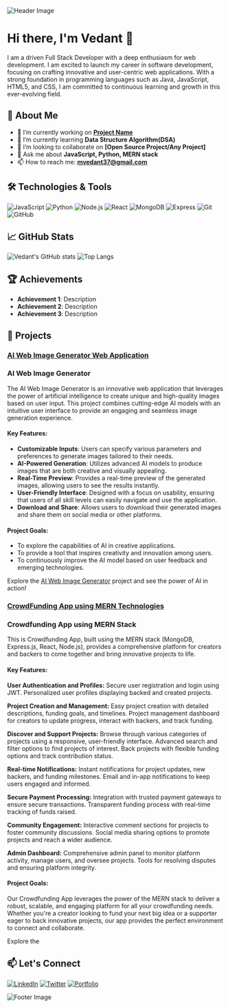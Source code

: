 ![Header Image](![headerimage](https://github.com/vedant890/vedant890/assets/119072082/d8584ae2-1e5d-4990-93b1-11051d00806a)
)
# Hi there, I'm Vedant 👋

I am a driven Full Stack Developer with a deep enthusiasm for web development. I am excited to launch my career in software development, focusing on crafting innovative and user-centric web applications. With a strong foundation in programming languages such as Java, JavaScript, HTML5, and CSS, I am committed to continuous learning and growth in this ever-evolving field.

## 🚀 About Me

- 🔭 I’m currently working on **[Project Name](https://github.com/yourusername/project-name)**
- 🌱 I’m currently learning **Data Structure Algorithm(DSA)**
- 👯 I’m looking to collaborate on **[Open Source Project/Any Project]**
- 💬 Ask me about **JavaScript, Python, MERN stack**
- 📫 How to reach me: **[mvedant37@gmail.com](mailto:mvedant37@gmail.com)**

## 🛠️ Technologies & Tools

![JavaScript](https://img.shields.io/badge/JavaScript-323330?style=for-the-badge&logo=javascript&logoColor=F7DF1E)
![Python](https://img.shields.io/badge/Python-3776AB?style=for-the-badge&logo=python&logoColor=white)
![Node.js](https://img.shields.io/badge/Node.js-43853D?style=for-the-badge&logo=node.js&logoColor=white)
![React](https://img.shields.io/badge/React-20232A?style=for-the-badge&logo=react&logoColor=61DAFB)
![MongoDB](https://img.shields.io/badge/MongoDB-4EA94B?style=for-the-badge&logo=mongodb&logoColor=white)
![Express](https://img.shields.io/badge/Express.js-404D59?style=for-the-badge)
![Git](https://img.shields.io/badge/Git-F05032?style=for-the-badge&logo=git&logoColor=white)
![GitHub](https://img.shields.io/badge/GitHub-181717?style=for-the-badge&logo=github&logoColor=white)

## 📈 GitHub Stats

![Vedant's GitHub stats](https://github-readme-stats.vercel.app/api?username=vedant&show_icons=true&theme=radical&hide=stars,commits&title=My%20GitHub%20Stats&hide_border=true&include_all_commits=true&icon_color=2bbc8a)
![Top Langs](https://github-readme-stats.vercel.app/api/top-langs/?username=vedant&layout=compact&theme=radical)

## 🏆 Achievements

- **Achievement 1**: Description
- **Achievement 2**: Description
- **Achievement 3**: Description

## 📂 Projects

### [AI Web Image Generator Web Application](https://github.com/vedant890/Ai-image-generator)

### AI Web Image Generator

The AI Web Image Generator is an innovative web application that leverages the power of artificial intelligence to create unique and high-quality images based on user input. This project combines cutting-edge AI models with an intuitive user interface to provide an engaging and seamless image generation experience.

#### Key Features:

- **Customizable Inputs**: Users can specify various parameters and preferences to generate images tailored to their needs.
- **AI-Powered Generation**: Utilizes advanced AI models to produce images that are both creative and visually appealing.
- **Real-Time Preview**: Provides a real-time preview of the generated images, allowing users to see the results instantly.
- **User-Friendly Interface**: Designed with a focus on usability, ensuring that users of all skill levels can easily navigate and use the application.
- **Download and Share**: Allows users to download their generated images and share them on social media or other platforms.

#### Project Goals:

- To explore the capabilities of AI in creative applications.
- To provide a tool that inspires creativity and innovation among users.
- To continuously improve the AI model based on user feedback and emerging technologies.

Explore the [AI Web Image Generator](https://github.com/vedant890/Ai-image-generator) project and see the power of AI in action!

### [CrowdFunding App using MERN Technologies](https://github.com/vedant890/)

### Crowdfunding App using MERN Stack

This is Crowdfunding App, built using the MERN stack (MongoDB, Express.js, React, Node.js), provides a comprehensive platform for creators and backers to come together and bring innovative projects to life.


#### Key Features:

**User Authentication and Profiles:** Secure user registration and login using JWT.
Personalized user profiles displaying backed and created projects.

**Project Creation and Management:** Easy project creation with detailed descriptions, funding goals, and timelines.
Project management dashboard for creators to update progress, interact with backers, and track funding.

**Discover and Support Projects:** Browse through various categories of projects using a responsive, user-friendly interface.
Advanced search and filter options to find projects of interest.
Back projects with flexible funding options and track contribution status.

**Real-time Notifications:** Instant notifications for project updates, new backers, and funding milestones.
Email and in-app notifications to keep users engaged and informed.

**Secure Payment Processing:** Integration with trusted payment gateways to ensure secure transactions.
Transparent funding process with real-time tracking of funds raised.

**Community Engagement:** Interactive comment sections for projects to foster community discussions.
Social media sharing options to promote projects and reach a wider audience.

**Admin Dashboard:** Comprehensive admin panel to monitor platform activity, manage users, and oversee projects.
Tools for resolving disputes and ensuring platform integrity.

#### Project Goals:

Our Crowdfunding App leverages the power of the MERN stack to deliver a robust, scalable, and engaging platform for all your crowdfunding needs. Whether you're a creator looking to fund your next big idea or a supporter eager to back innovative projects, our app provides the perfect environment to connect and collaborate.

Explore the [](https://github.com/vedant890/)

## 📫 Let's Connect

[![LinkedIn](https://img.shields.io/badge/LinkedIn-0077B5?style=for-the-badge&logo=linkedin&logoColor=white)](https://www.linkedin.com/in/vedantmeshram/)
[![Twitter](https://img.shields.io/badge/Twitter-1DA1F2?style=for-the-badge&logo=twitter&logoColor=white)](https://twitter.com/yourusername)
[![Portfolio](https://img.shields.io/badge/Portfolio-000000?style=for-the-badge&logo=firefox&logoColor=white)](https://yourportfolio.com)

![Footer Image](https://your-image-url.com/footer.png)
